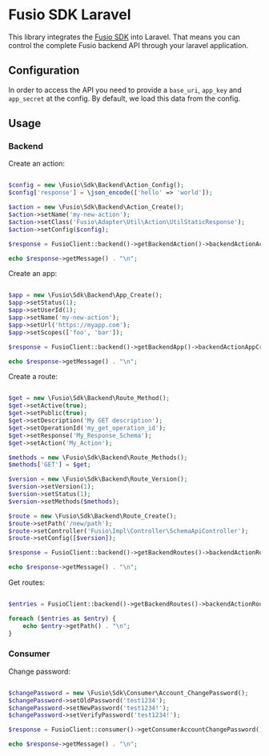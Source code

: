 
# Fusio SDK Laravel

This library integrates the [Fusio SDK](https://github.com/apioo/fusio-sdk-php) into Laravel. That means you can control
the complete Fusio backend API through your laravel application.

## Configuration

In order to access the API you need to provide a `base_uri`, `app_key` and `app_secret` at the config. By default, we
load this data from the config.

## Usage

### Backend

Create an action:

```php

$config = new \Fusio\Sdk\Backend\Action_Config();
$config['response'] = \json_encode(['hello' => 'world']);

$action = new \Fusio\Sdk\Backend\Action_Create();
$action->setName('my-new-action');
$action->setClass('Fusio\Adapter\Util\Action\UtilStaticResponse');
$action->setConfig($config);

$response = FusioClient::backend()->getBackendAction()->backendActionActionCreate($action);

echo $response->getMessage() . "\n";

```

Create an app:

```php

$app = new \Fusio\Sdk\Backend\App_Create();
$app->setStatus(1);
$app->setUserId(1);
$app->setName('my-new-action');
$app->setUrl('https://myapp.com');
$app->setScopes(['foo', 'bar']);

$response = FusioClient::backend()->getBackendApp()->backendActionAppCreate($app);

echo $response->getMessage() . "\n";

```

Create a route:

```php

$get = new \Fusio\Sdk\Backend\Route_Method();
$get->setActive(true);
$get->setPublic(true);
$get->setDescription('My GET description');
$get->setOperationId('my_get_operation_id');
$get->setResponse('My_Response_Schema');
$get->setAction('My_Action');

$methods = new \Fusio\Sdk\Backend\Route_Methods();
$methods['GET'] = $get;

$version = new \Fusio\Sdk\Backend\Route_Version();
$version->setVersion(1);
$version->setStatus(1);
$version->setMethods($methods);

$route = new \Fusio\Sdk\Backend\Route_Create();
$route->setPath('/new/path');
$route->setController('Fusio\Impl\Controller\SchemaApiController');
$route->setConfig([$version]);

$response = FusioClient::backend()->getBackendRoutes()->backendActionRouteCreate($route);

echo $response->getMessage() . "\n";

```

Get routes:

```php

$entries = FusioClient::backend()->getBackendRoutes()->backendActionRouteGetAll(null)->getEntry();

foreach ($entries as $entry) {
    echo $entry->getPath() . "\n";
}

```

### Consumer

Change password:

```php

$changePassword = new \Fusio\Sdk\Consumer\Account_ChangePassword();
$changePassword->setOldPassword('test1234');
$changePassword->setNewPassword('test1234!');
$changePassword->setVerifyPassword('test1234!');

$response = FusioClient::consumer()->getConsumerAccountChangePassword()->consumerActionUserChangePassword($changePassword);

echo $response->getMessage() . "\n";

```
